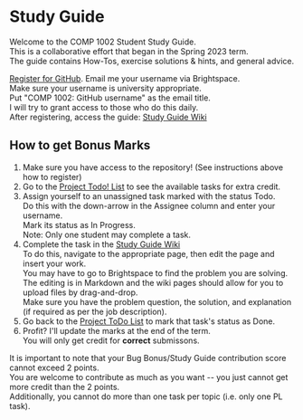 # Study Guide

Welcome to the COMP 1002 Student Study Guide.
<br>This is a collaborative effort that began in the Spring 2023 term.
<br>The guide contains How-Tos, exercise solutions & hints, and general advice.

[Register for GitHub](https://github.com/signup). Email me your username via Brightspace.
<br>Make sure your username is university appropriate.
<br>Put "COMP 1002: GitHub username" as the email title.
<br>I will try to grant access to those who do this daily.
<br>After registering, access the guide: [Study Guide Wiki](https://github.com/COMP-1002/Study-Guide/wiki)

## How to get Bonus Marks

1. Make sure you have access to the repository! (See instructions above how to register)
2. Go to the [Project Todo! List](https://github.com/orgs/MUN-COMP-1002/projects/1) to see the available tasks for extra credit.
3. Assign yourself to an unassigned task marked with the status Todo. 
   <br>Do this with the down-arrow in the Assignee column and enter your username.
   <br>Mark its status as In Progress.
   <br>Note: Only one student may complete a task.
4. Complete the task in the [Study Guide Wiki](https://github.com/COMP-1002/Study-Guide/wiki/COMP-1002-Student-Study-Guide)
<br>To do this, navigate to the appropriate page, then edit the page and insert your work.
<br>You may have to go to Brightspace to find the problem you are solving. 
<br>The editing is in Markdown and the wiki pages should allow for you to upload files by drag-and-drop.
<br>Make sure you have the problem question, the solution, and explanation (if required as per the job description).
5. Go back to the [Project ToDo List](https://github.com/orgs/MUN-COMP-1002/projects/1) to mark that task's status as Done.
6. Profit? I'll update the marks at the end of the term.
<br> You will only get credit for **correct** submissons.

It is important to note that your Bug Bonus/Study Guide contribution score cannot exceed 2 points.
<br>You are welcome to contribute as much as you want -- you just cannot get more credit than the 2 points.
<br>Additionally, you cannot do more than one task per topic (i.e. only one PL task).
